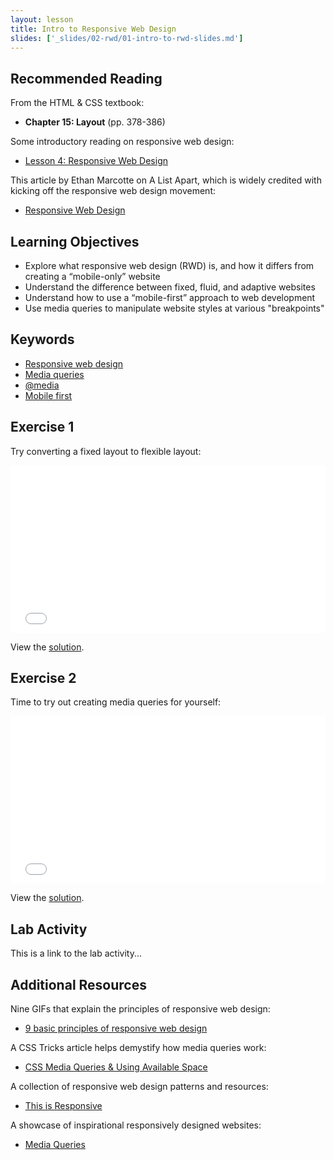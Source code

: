```yaml
---
layout: lesson
title: Intro to Responsive Web Design
slides: ['_slides/02-rwd/01-intro-to-rwd-slides.md']
---
```


## Recommended Reading

From the HTML & CSS textbook:

- **Chapter 15: Layout** (pp. 378-386)

Some introductory reading on responsive web design:

- [Lesson 4: Responsive Web Design](http://learn.shayhowe.com/advanced-html-css/responsive-web-design/)

This article by Ethan Marcotte on A List Apart, which is widely credited with kicking off the responsive web design movement:

- [Responsive Web Design](http://alistapart.com/article/responsive-web-design/)

## Learning Objectives

- Explore what responsive web design (RWD) is, and how it differs from creating a “mobile-only” website
- Understand the difference between fixed, fluid, and adaptive websites
- Understand how to use a “mobile-first” approach to web development
- Use media queries to manipulate website styles at various "breakpoints"

## Keywords

- [Responsive web design](http://blog.teamtreehouse.com/modern-field-guide-responsive-web-design)
- [Media queries](https://developer.mozilla.org/en-US/docs/Web/Guide/CSS/Media_queries)
- [@media](https://developer.mozilla.org/en-US/docs/Web/CSS/@media)
- [Mobile first](http://bradfrost.com/blog/web/mobile-first-responsive-web-design/)

## Exercise 1

Try converting a fixed layout to flexible layout:

<iframe height='268' scrolling='no' src='//codepen.io/redacademy/embed/WvozXj/?height=268&theme-id=0&default-tab=css' frameborder='no' allowtransparency='true' allowfullscreen='true' style='width: 100%;'>See the Pen <a href='http://codepen.io/redacademy/pen/WvozXj/'>WvozXj</a> by RED Academy (<a href='http://codepen.io/redacademy'>@redacademy</a>) on <a href='http://codepen.io'>CodePen</a>.
</iframe>

View the [solution](http://codepen.io/redacademy/pen/QbGmrM).

## Exercise 2

Time to try out creating media queries for yourself:

<iframe height='268' scrolling='no' src='//codepen.io/redacademy/embed/qdqoKG/?height=268&theme-id=0&default-tab=result' frameborder='no' allowtransparency='true' allowfullscreen='true' style='width: 100%;'>See the Pen <a href='http://codepen.io/redacademy/pen/qdqoKG/'>qdqoKG</a> by RED Academy (<a href='http://codepen.io/redacademy'>@redacademy</a>) on <a href='http://codepen.io'>CodePen</a>.
</iframe>

View the [solution](http://codepen.io/redacademy/pen/LVbdXw).

## Lab Activity

This is a link to the lab activity...

## Additional Resources

Nine GIFs that explain the principles of responsive web design:

- [9 basic principles of responsive web design](http://blog.froont.com/9-basic-principles-of-responsive-web-design/)

A CSS Tricks article helps demystify how media queries work:

- [CSS Media Queries & Using Available Space](https://css-tricks.com/css-media-queries/)

A collection of responsive web design patterns and resources:

- [This is Responsive](http://bradfrost.github.io/this-is-responsive/)

A showcase of inspirational responsively designed websites:

- [Media Queries](http://mediaqueri.es/)
